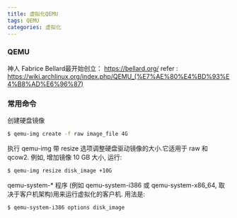 ```yaml
---
title: 虚拟化QEMU
tags: QEMU
categories: 虚拟化
---
```


### QEMU
神人 Fabrice Bellard最开始创立： https://bellard.org/
refer :  https://wiki.archlinux.org/index.php/QEMU_(%E7%AE%80%E4%BD%93%E4%B8%AD%E6%96%87)

### 常用命令
创建硬盘镜像
```bash
$ qemu-img create -f raw image_file 4G
```
执行 qemu-img 带 resize 选项调整硬盘驱动镜像的大小.它适用于 raw 和 qcow2. 例如, 增加镜像 10 GB 大小, 运行:
```bash
$ qemu-img resize disk_image +10G
```
qemu-system-* 程序 (例如 qemu-system-i386 或 qemu-system-x86_64, 取决于客户机架构)用来运行虚拟化的客户机. 用法是:
```bash
$ qemu-system-i386 options disk_image
```
